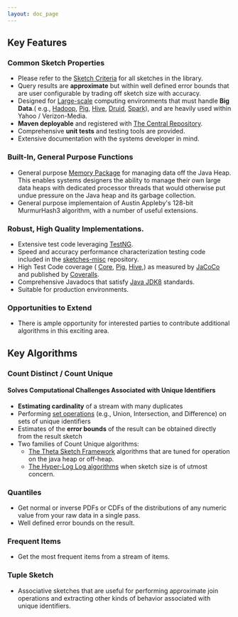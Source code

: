 ```yaml
---
layout: doc_page
---
```

<!--
    Licensed to the Apache Software Foundation (ASF) under one
    or more contributor license agreements.  See the NOTICE file
    distributed with this work for additional information
    regarding copyright ownership.  The ASF licenses this file
    to you under the Apache License, Version 2.0 (the
    "License"); you may not use this file except in compliance
    with the License.  You may obtain a copy of the License at

      http://www.apache.org/licenses/LICENSE-2.0

    Unless required by applicable law or agreed to in writing,
    software distributed under the License is distributed on an
    "AS IS" BASIS, WITHOUT WARRANTIES OR CONDITIONS OF ANY
    KIND, either express or implied.  See the License for the
    specific language governing permissions and limitations
    under the License.
-->
<h2>Key Features</h2>

<h3>Common Sketch Properties</h3>

  * Please refer to the [Sketch Criteria]({{site.docs_dir}}/Architecture/SketchCriteria.html) for all sketches in the library.
  * Query results are <b>approximate</b> but within well defined error bounds that are user 
  configurable by trading off sketch size with accuracy.
  * Designed for <a href="{{site.docs_dir}}/LargeScale.html">Large-scale</a> computing environments 
  that must handle <b>Big Data</b>.( e.g., 
<a href="https://hadoop.apache.org/">Hadoop</a>, 
<a href="https://pig.apache.org/">Pig</a>, 
<a href="https://hive.apache.org/">Hive</a>,
<a href="https://druid.io">Druid</a>,
<a href="https://spark.apache.org">Spark</a>), 
and are heavily used within Yahoo / Verizon-Media.
  * <b>Maven deployable</b> and registered with 
<a href="https://search.maven.org/#search|ga|1|DataSketches">The Central Repository</a>.
  * Comprehensive <b>unit tests</b> and testing tools are provided.
  * Extensive documentation with the systems developer in mind.

<h3>Built-In, General Purpose Functions</h3>

  * General purpose <a href="{{site.docs_dir}}/Memory/MemoryPackage.html">Memory Package</a> for managing data off the Java Heap. 
This enables systems designers the ability to manage their own large data heaps with 
dedicated processor threads that would otherwise put undue pressure on the Java heap and 
its garbage collection.
  * General purpose implementaion of Austin Appleby's 128-bit MurmurHash3 algorithm, 
  with a number of useful extensions.

<h3>Robust, High Quality Implementations.</h3>

  * Extensive test code leveraging <a href="https://testng.org">TestNG</a>.
  * Speed and accuracy performance characterization testing code 
  included in the <a href="https://github.com/DataSketches/sketches-misc">sketches-misc</a>  repository.
  * High Test Code coverage (
<a href="{{site.core_readme}}">Core</a>,
<a href="{{site.pig_readme}}">Pig</a>,
<a href="{{site.hive_readme}}">Hive</a>,) as measured by 
<a href="https://www.eclemma.org/jacoco/">JaCoCo</a> and published by 
<a href="https://coveralls.io">Coveralls</a>.
* Comprehensive Javadocs that satisfy 
<a href="https://www.oracle.com/technetwork/java/index.html">Java JDK8</a> standards.
* Suitable for production environments.

<h3>Opportunities to Extend</h3>

* There is ample opportunity for interested parties to contribute additional algorithms in this exciting area.



<h2>Key Algorithms</h2>

<h3>Count Distinct / Count Unique</h3>

<h4>Solves Computational Challenges Associated with Unique Identifiers</h4>

  * <b>Estimating cardinality</b> of a stream with many duplicates
  * Performing <a href="{{site.docs_dir}}/Theta/ThetaSketchSetOps.html">set operations</a> (e.g., Union, Intersection, 
  and Difference) on sets of unique identifiers
  * Estimates of the <b>error bounds</b> of the result can be obtained directly from the result sketch
  * Two families of Count Unique algorithms:
    * <a href="{{site.docs_dir}}/Theta/ThetaSketchFramework.html">The Theta Sketch Framework</a> algorithms that are tuned 
    for operation on the java heap or off-heap.
    * <a href="{{site.docs_dir}}/HLL/HLL.html">The Hyper-Log Log algorithms</a> when sketch size is of utmost concern.
  
<h3>Quantiles</h3>

  * Get normal or inverse PDFs or CDFs of the distributions of any numeric value from your raw data in a 
  single pass.
  * Well defined error bounds on the result.
  
<h3>Frequent Items</h3>

  * Get the most frequent items from a stream of items.
  
<h3>Tuple Sketch</h3>

  * Associative sketches that are useful for performing approximate join operations and 
  extracting other kinds of behavior associated with unique identifiers.

